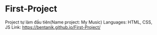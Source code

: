 # First-Project
Project tự làm đầu tiên(Name project: My Music)
Languages: HTML, CSS, JS
Link: https://bentanik.github.io/First-Project/
